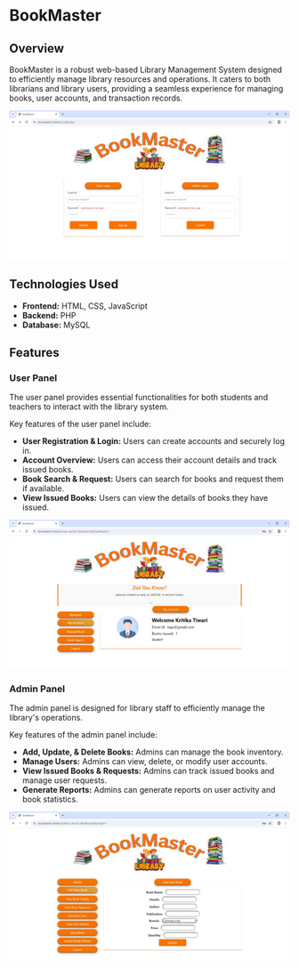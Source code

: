 # BookMaster

## Overview

BookMaster is a robust web-based Library Management System designed to efficiently manage library resources and operations. It caters to both librarians and library users, providing a seamless experience for managing books, user accounts, and transaction records.

![Index](images/index_img.jpg)

## Technologies Used
- **Frontend:** HTML, CSS, JavaScript
- **Backend:** PHP
- **Database:** MySQL

## Features

### User Panel
The user panel provides essential functionalities for both students and teachers to interact with the library system.

Key features of the user panel include:

- **User Registration & Login:** Users can create accounts and securely log in.
- **Account Overview:** Users can access their account details and track issued books.
- **Book Search & Request:** Users can search for books and request them if available.
- **View Issued Books:** Users can view the details of books they have issued.

![User Panel](images/user_panel.jpg)

### Admin Panel
The admin panel is designed for library staff to efficiently manage the library's operations.

Key features of the admin panel include:

- **Add, Update, & Delete Books:** Admins can manage the book inventory.
- **Manage Users:** Admins can view, delete, or modify user accounts.
- **View Issued Books & Requests:** Admins can track issued books and manage user requests.
- **Generate Reports:** Admins can generate reports on user activity and book statistics.

![Admin Panel](images/admin_panel.jpg)

